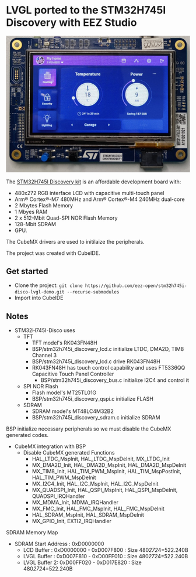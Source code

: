 # LVGL ported to the STM32H745I Discovery with EEZ Studio

![Screenshot](screenshot.jpg)

The [STM32H745I Discovery kit](https://www.st.com/en/evaluation-tools/stm32h745i-disco.html) is an affordable development board with:
* 480x272 RGB interface LCD with capacitive multi-touch panel
* Arm® Cortex®-M7 480MHz and Arm® Cortex®-M4 240MHz dual-core
* 2 Mbytes Flash Memory
* 1 Mbyes RAM
* 2 x 512-Mbit Quad-SPI NOR Flash Memory
* 128-Mbit SDRAM
* GPU.

The CubeMX drivers are used to initilaize the peripherals. 

The project was created with CubeIDE.

## Get started
- Clone the project: `git clone https://github.com/eez-open/stm32h745i-disco-lvgl-demo.git --recurse-submodules`
- Import into CubeIDE

## Notes

- STM32H745I-Disco uses 
    - TFT 
        - TFT model's RK043FN48H
        - BSP/stm32h745i_discovery_lcd.c initialize LTDC, DMA2D, TIM8 Channel 3
        - BSP/stm32h745i_discovery_lcd.c drive RK043FN48H 
        - RK043FN48H has touch control capability and uses FT5336QQ Capacitive Touch Panel Controller
            - BSP/stm32h745i_discovery_bus.c initialize I2C4 and control it
    - SPI NOR Flash
        - Flash model's MT25TL01G
        - BSP/stm32h745i_discovery_qspi.c initialize FLASH
    - SDRAM
        - SDRAM model's MT48LC4M32B2 
        - BSP/stm32h745i_discovery_sdram.c initialize SDRAM

BSP initialize necessary peripherals  so we must disable the CubeMX generated codes.

- CubeMX integration with BSP
    - Disable CubeMX generated Functions
        - HAL_LTDC_MspInit,  HAL_LTDC_MspDeInit, MX_LTDC_Init
        - MX_DMA2D_Init, HAL_DMA2D_MspInit, HAL_DMA2D_MspDeInit
        - MX_TIM8_Init, HAL_TIM_PWM_MspInit, HAL_TIM_MspPostInit, HAL_TIM_PWM_MspDeInit
        - MX_I2C4_Init, HAL_I2C_MspInit, HAL_I2C_MspDeInit
        - MX_QUADSPI_Init, HAL_QSPI_MspInit, HAL_QSPI_MspDeInit, QUADSPI_IRQHandler
        - MX_MDMA_Init, MDMA_IRQHandler
        - MX_FMC_Init, HAL_FMC_MspInit, HAL_FMC_MspDeInit
        - HAL_SDRAM_MspInit, HAL_SDRAM_MspDeInit
        - MX_GPIO_Init, EXTI2_IRQHandler
        
 SDRAM Memory Map

 - SDRAM Start Address : 0xD0000000
    - LCD Buffer   : 0xD0000000 - 0xD007F800 : Size 480*272*4=522.240B 
    - LVGL Buffer  : 0xD007F810 - 0xD00FF010 : Size 480*272*4=522.240B
    - LVGL Buffer 2: 0xD00FF020 - 0xD017E820 : Size 480*272*4=522.240B